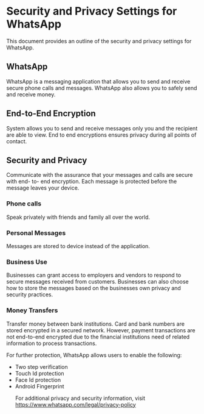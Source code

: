 <h1>Security and Privacy Settings for WhatsApp</h1>

This document provides an outline of the security and privacy settings for WhatsApp.

<h2>WhatsApp</h2>

WhatsApp is a messaging application that allows you to send and receive secure phone calls and messages. WhatsApp also allows you to safely send and receive money.

<h2>End-to-End Encryption</h2>

System allows you to send and receive messages only you and the recipient are able to view. End to end encryptions ensures privacy during all points of contact.

<h2>Security and Privacy</h2>

Communicate with the assurance that your messages and calls are secure with end- to- end encryption. Each message is protected before the message leaves your device.

<h3>Phone calls</h3>

Speak privately with friends and family all over the world.

<h3>Personal Messages </h3>

Messages are stored to device instead of the application.

<h3>Business Use</h3>

Businesses can grant access to employers and vendors to respond to secure messages received from customers. Businesses can also choose how to store the messages based on the businesses own privacy and security practices.

<h3>Money Transfers</h3>

Transfer money between bank institutions. Card and bank numbers are stored encrypted in a secured network. However, payment transactions are not end-to-end encrypted due to the financial institutions need of related information to process transactions.


For further protection, WhatsApp allows users to enable the following:

<ul>
	<li> Two step verification</li> 
	<li>Touch Id protection </li>
<li>Face Id protection</li>
<li>Android Fingerprint</li>

For additional privacy and security information, visit https://www.whatsapp.com/legal/privacy-policy
